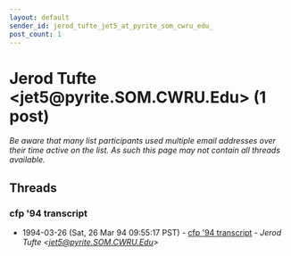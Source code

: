 ```yaml
---
layout: default
sender_id: jerod_tufte_jet5_at_pyrite_som_cwru_edu_
post_count: 1
---
```


# Jerod Tufte <jet5<span>@</span>pyrite.SOM.CWRU.Edu> (1 post)

_Be aware that many list participants used multiple email addresses over their time active on the list. As such this page may not contain all threads available._

## Threads

### cfp '94 transcript
+ 1994-03-26 (Sat, 26 Mar 94 09:55:17 PST) - [cfp '94 transcript](/archive/1994/03/a9f75ed01172cdb712ee89d97c695552e1c6cc4104a5b36082ba67a1607956a2) - _Jerod Tufte \<jet5@pyrite.SOM.CWRU.Edu\>_

